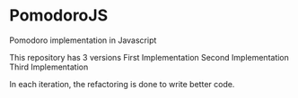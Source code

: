 # PomodoroJS
Pomodoro implementation in Javascript

This repository has 3 versions
First Implementation
Second Implementation
Third Implementation

In each iteration, the refactoring is done to write better code.
